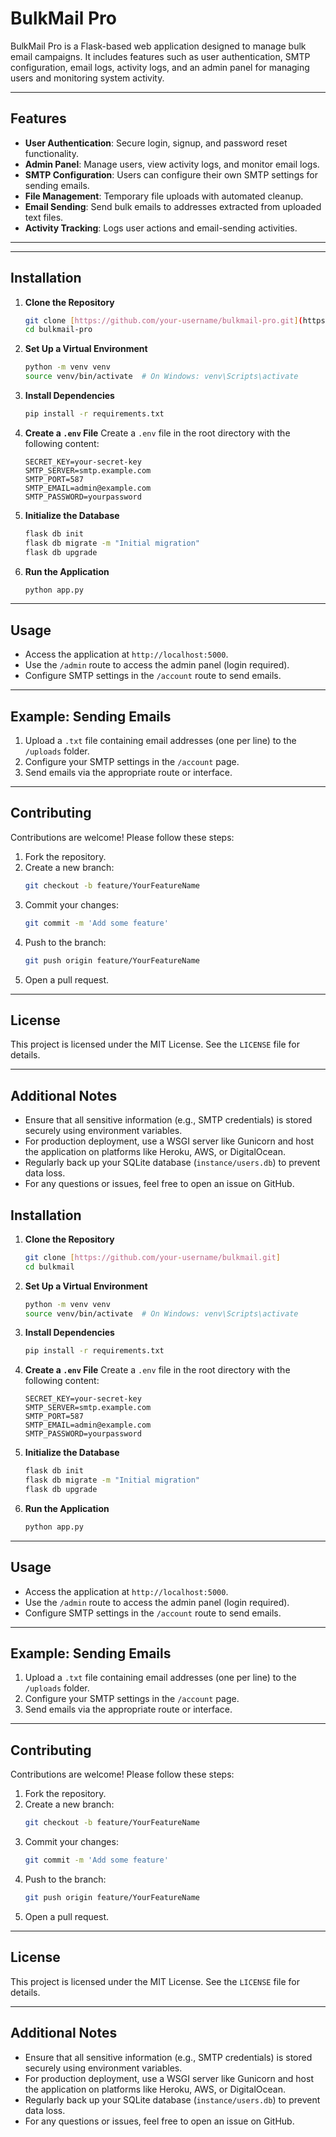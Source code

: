 # BulkMail Pro

BulkMail Pro is a Flask-based web application designed to manage bulk email campaigns. It includes features such as user authentication, SMTP configuration, email logs, activity logs, and an admin panel for managing users and monitoring system activity.

---

## Features

- **User Authentication**: Secure login, signup, and password reset functionality.
- **Admin Panel**: Manage users, view activity logs, and monitor email logs.
- **SMTP Configuration**: Users can configure their own SMTP settings for sending emails.
- **File Management**: Temporary file uploads with automated cleanup.
- **Email Sending**: Send bulk emails to addresses extracted from uploaded text files.
- **Activity Tracking**: Logs user actions and email-sending activities.

---

---

## Installation

1.  **Clone the Repository**
    ```bash
    git clone [https://github.com/your-username/bulkmail-pro.git](https://github.com/your-username/bulkmail-pro.git)
    cd bulkmail-pro
    ```

2.  **Set Up a Virtual Environment**
    ```bash
    python -m venv venv
    source venv/bin/activate  # On Windows: venv\Scripts\activate
    ```

3.  **Install Dependencies**
    ```bash
    pip install -r requirements.txt
    ```

4.  **Create a `.env` File**
    Create a `.env` file in the root directory with the following content:

    ```env
    SECRET_KEY=your-secret-key
    SMTP_SERVER=smtp.example.com
    SMTP_PORT=587
    SMTP_EMAIL=admin@example.com
    SMTP_PASSWORD=yourpassword
    ```

5.  **Initialize the Database**
    ```bash
    flask db init
    flask db migrate -m "Initial migration"
    flask db upgrade
    ```

6.  **Run the Application**
    ```bash
    python app.py
    ```

---

## Usage

* Access the application at `http://localhost:5000`.
* Use the `/admin` route to access the admin panel (login required).
* Configure SMTP settings in the `/account` route to send emails.

---

## Example: Sending Emails

1.  Upload a `.txt` file containing email addresses (one per line) to the `/uploads` folder.
2.  Configure your SMTP settings in the `/account` page.
3.  Send emails via the appropriate route or interface.

---

## Contributing

Contributions are welcome! Please follow these steps:

1.  Fork the repository.
2.  Create a new branch:
    ```bash
    git checkout -b feature/YourFeatureName
    ```
3.  Commit your changes:
    ```bash
    git commit -m 'Add some feature'
    ```
4.  Push to the branch:
    ```bash
    git push origin feature/YourFeatureName
    ```
5.  Open a pull request.

---

## License

This project is licensed under the MIT License. See the `LICENSE` file for details.

---

## Additional Notes

* Ensure that all sensitive information (e.g., SMTP credentials) is stored securely using environment variables.
* For production deployment, use a WSGI server like Gunicorn and host the application on platforms like Heroku, AWS, or DigitalOcean.
* Regularly back up your SQLite database (`instance/users.db`) to prevent data loss.
* For any questions or issues, feel free to open an issue on GitHub.
## Installation

1.  **Clone the Repository**
    ```bash
    git clone [https://github.com/your-username/bulkmail.git]
    cd bulkmail
    ```

2.  **Set Up a Virtual Environment**
    ```bash
    python -m venv venv
    source venv/bin/activate  # On Windows: venv\Scripts\activate
    ```

3.  **Install Dependencies**
    ```bash
    pip install -r requirements.txt
    ```

4.  **Create a `.env` File**
    Create a `.env` file in the root directory with the following content:

    ```env
    SECRET_KEY=your-secret-key
    SMTP_SERVER=smtp.example.com
    SMTP_PORT=587
    SMTP_EMAIL=admin@example.com
    SMTP_PASSWORD=yourpassword
    ```

5.  **Initialize the Database**
    ```bash
    flask db init
    flask db migrate -m "Initial migration"
    flask db upgrade
    ```

6.  **Run the Application**
    ```bash
    python app.py
    ```

---

## Usage

* Access the application at `http://localhost:5000`.
* Use the `/admin` route to access the admin panel (login required).
* Configure SMTP settings in the `/account` route to send emails.

---

## Example: Sending Emails

1.  Upload a `.txt` file containing email addresses (one per line) to the `/uploads` folder.
2.  Configure your SMTP settings in the `/account` page.
3.  Send emails via the appropriate route or interface.

---

## Contributing

Contributions are welcome! Please follow these steps:

1.  Fork the repository.
2.  Create a new branch:
    ```bash
    git checkout -b feature/YourFeatureName
    ```
3.  Commit your changes:
    ```bash
    git commit -m 'Add some feature'
    ```
4.  Push to the branch:
    ```bash
    git push origin feature/YourFeatureName
    ```
5.  Open a pull request.

---

## License

This project is licensed under the MIT License. See the `LICENSE` file for details.

---

## Additional Notes

* Ensure that all sensitive information (e.g., SMTP credentials) is stored securely using environment variables.
* For production deployment, use a WSGI server like Gunicorn and host the application on platforms like Heroku, AWS, or DigitalOcean.
* Regularly back up your SQLite database (`instance/users.db`) to prevent data loss.
* For any questions or issues, feel free to open an issue on GitHub.

